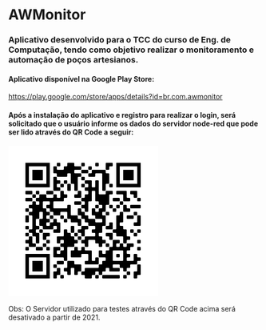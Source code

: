 # AWMonitor

### Aplicativo desenvolvido para o TCC do curso de Eng. de Computação, tendo como objetivo realizar o monitoramento e automação de poços artesianos.

#### Aplicativo disponível na Google Play Store: 
https://play.google.com/store/apps/details?id=br.com.awmonitor

#### Após a instalação do aplicativo e registro para realizar o login, será solicitado que o usuário informe os dados do servidor node-red que pode ser lido através do QR Code a seguir:
![alt text](https://raw.githubusercontent.com/lucasfts/AWMonitor/master/NodeRed/QRCode.png)

Obs: O Servidor utilizado para testes através do QR Code acima será desativado a partir de 2021.
